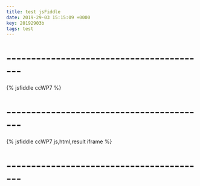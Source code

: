 ```yaml
---
title: test jsFiddle
date: 2019-29-03 15:15:09 +0000
key: 20192903b
tags: test
---
```


# -----------------------------------------

{% jsfiddle ccWP7 %}

# -----------------------------------------

{% jsfiddle ccWP7 js,html,result iframe %}

# -----------------------------------------

